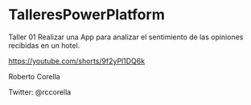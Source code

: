 # TalleresPowerPlatform

Taller 01
Realizar una App para analizar el sentimiento de las opiniones recibidas en un hotel.


https://youtube.com/shorts/9f2yPl1DQ6k

Roberto Corella

Twitter: @rccorella

